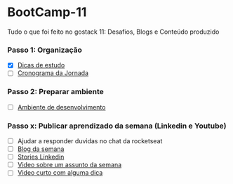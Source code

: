 # BootCamp-11
Tudo o que foi feito no gostack 11: Desafios, Blogs e Conteúdo produzido

### Passo 1: Organização
- [x] [Dicas de estudo](https://github.com/gislainejessica/BootCamp-11/blob/master/dicas.md)
- [ ] [Cronograma da Jornada ](https://www.notion.so/Cronograma-de-estudos-d3ec0890b55049ffb8e98e4327478250)

### Passo 2: Preparar ambiente
- [ ] [Ambiente de desenvolvimento]()

### Passo x: Publicar aprendizado da semana (Linkedin e Youtube)
- [ ] Ajudar a responder duvidas no chat da rocketseat
- [ ] [Blog da semana]()
- [ ] [Stories Linkedin]()
- [ ] [Video sobre um assunto da semana]()
- [ ] [Video curto com alguma dica]()
